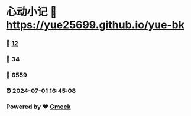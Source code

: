 # 心动小记 :link: https://yue25699.github.io/yue-bk 
### :page_facing_up: [12](https://yue25699.github.io/yue-bk/tag.html) 
### :speech_balloon: 34 
### :hibiscus: 6559 
### :alarm_clock: 2024-07-01 16:45:08 
### Powered by :heart: [Gmeek](https://github.com/Meekdai/Gmeek)
